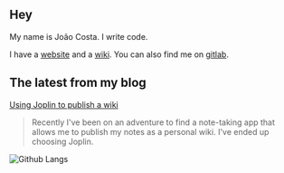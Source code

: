 ## Hey

My name is João Costa. I write code.

I have a [website](https://joaocosta.dev) and a [wiki](https://wiki.joaocosta.dev). You can also find me on [gitlab](https://gitlab.com/JoaoCostaIFG).

## The latest from my blog

[Using Joplin to publish a wiki](http://joaocosta.dev/blog/14)  
> Recently I've been on an adventure to find a note-taking app that allows me to publish my notes as a personal wiki. I've ended up choosing Joplin.

![Github Langs](https://github-readme-stats.vercel.app/api/top-langs/?username=JoaoCostaIFG&theme=dark&hide=Jupyter%20Notebook&layout=compact)
